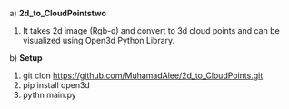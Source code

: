 a) **2d_to_CloudPointstwo**

1) It takes 2d image (Rgb-d) and convert to 3d cloud points and can be visualized using Open3d Python Library.

b) **Setup**

1) git clon https://github.com/MuhamadAlee/2d_to_CloudPoints.git
2) pip install open3d
3) pythn main.py
